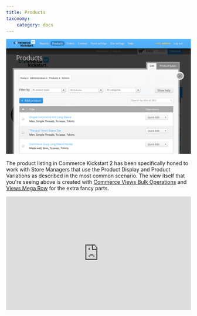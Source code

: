 ```yaml
---
title: Products
taxonomy:
    category: docs
---
```


<div class="docs-enhanced">
<div class="screenshot"><img src="/user/pages/02.commerce1/03.commerce-kickstart-2/03.Products/products-intro.png" alt="Products listing in Drupal Commerce Kickstart 2" style="margin-bottom:0" /></div>
<p>The product listing in Commerce Kickstart 2 has been specifically honed to work with Store Managers that use the Product Display and Product Variations as described in the most common scenario. The view itself that you're seeing above is created with <a href="http://drupal.org/project/commerce_vbo_views">Commerce Views Bulk Operations</a> and <a href="http://drupal.org/project/views_megarow">Views Mega Row</a> for the extra fancy parts.</p>
<iframe width="100%" height="310" src="http://www.youtube.com/embed/H66uLe3jZ_Q" frameborder="0" allowfullscreen></iframe>
</div>